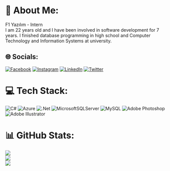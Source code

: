 # 💫 About Me:
F1 Yazılım - Intern<br>I am 22 years old and I have been involved in software development for 7 years. I finished database programming in high school and Computer Technology and Information Systems at university.


## 🌐 Socials:
[![Facebook](https://img.shields.io/badge/Facebook-%231877F2.svg?logo=Facebook&logoColor=white)](https://facebook.com/furkanbatuhan.vnc) [![Instagram](https://img.shields.io/badge/Instagram-%23E4405F.svg?logo=Instagram&logoColor=white)](https://instagram.com/furkanbatuhan.vnc) [![LinkedIn](https://img.shields.io/badge/LinkedIn-%230077B5.svg?logo=linkedin&logoColor=white)](https://linkedin.com/in/furkanavunca) [![Twitter](https://img.shields.io/badge/Twitter-%231DA1F2.svg?logo=Twitter&logoColor=white)](https://twitter.com/fbarecords) 

# 💻 Tech Stack:
![C#](https://img.shields.io/badge/c%23-%23239120.svg?style=flat&logo=c-sharp&logoColor=white) ![Azure](https://img.shields.io/badge/azure-%230072C6.svg?style=flat&logo=azure-devops&logoColor=white) ![.Net](https://img.shields.io/badge/.NET-5C2D91?style=flat&logo=.net&logoColor=white) ![MicrosoftSQLServer](https://img.shields.io/badge/Microsoft%20SQL%20Sever-CC2927?style=flat&logo=microsoft%20sql%20server&logoColor=white) ![MySQL](https://img.shields.io/badge/mysql-%2300f.svg?style=flat&logo=mysql&logoColor=white) ![Adobe Photoshop](https://img.shields.io/badge/adobephotoshop-%2331A8FF.svg?style=flat&logo=adobephotoshop&logoColor=white) ![Adobe Illustrator](https://img.shields.io/badge/adobeillustrator-%23FF9A00.svg?style=flat&logo=adobeillustrator&logoColor=white)
# 📊 GitHub Stats:
![](https://github-readme-stats.vercel.app/api?username=furkanavunca&theme=radical&hide_border=false&include_all_commits=true&count_private=false)<br/>
![](https://github-readme-streak-stats.herokuapp.com/?user=furkanavunca&theme=radical&hide_border=false)<br/>
![](https://github-readme-stats.vercel.app/api/top-langs/?username=furkanavunca&theme=radical&hide_border=false&include_all_commits=true&count_private=false&layout=compact)
